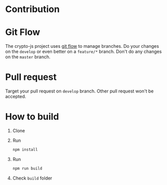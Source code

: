# Contribution

# Git Flow

The crypto-js project uses [git flow](https://github.com/nvie/gitflow) to manage branches.
Do your changes on the `develop` or even better on a `feature/*` branch. Don't do any changes on the `master` branch.

# Pull request

Target your pull request on `develop` branch. Other pull request won't be accepted.

# How to build

1. Clone

2. Run

    ```sh
    npm install
    ```

3. Run

    ```sh
    npm run build
    ```

4. Check `build` folder
